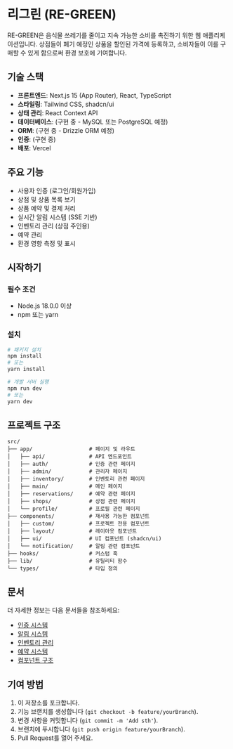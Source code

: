 # 리그린 (RE-GREEN)

RE-GREEN은 음식물 쓰레기를 줄이고 지속 가능한 소비를 촉진하기 위한 웹 애플리케이션입니다. 상점들이 폐기 예정인 상품을 할인된 가격에 등록하고, 소비자들이 이를 구매할 수 있게 함으로써 환경 보호에 기여합니다.

## 기술 스택

- **프론트엔드**: Next.js 15 (App Router), React, TypeScript
- **스타일링**: Tailwind CSS, shadcn/ui
- **상태 관리**: React Context API
- **데이터베이스**: (구현 중 - MySQL 또는 PostgreSQL 예정)
- **ORM**: (구현 중 - Drizzle ORM 예정)
- **인증**: (구현 중)
- **배포**: Vercel

## 주요 기능

- 사용자 인증 (로그인/회원가입)
- 상점 및 상품 목록 보기
- 상품 예약 및 결제 처리
- 실시간 알림 시스템 (SSE 기반)
- 인벤토리 관리 (상점 주인용)
- 예약 관리
- 환경 영향 측정 및 표시

## 시작하기

### 필수 조건

- Node.js 18.0.0 이상
- npm 또는 yarn

### 설치

```bash
# 패키지 설치
npm install
# 또는
yarn install

# 개발 서버 실행
npm run dev
# 또는
yarn dev
```

## 프로젝트 구조

```
src/
├── app/                  # 페이지 및 라우트
│   ├── api/              # API 엔드포인트
│   ├── auth/             # 인증 관련 페이지
│   ├── admin/            # 관리자 페이지
│   ├── inventory/        # 인벤토리 관련 페이지
│   ├── main/             # 메인 페이지
│   ├── reservations/     # 예약 관련 페이지
│   ├── shops/            # 상점 관련 페이지
│   └── profile/          # 프로필 관련 페이지
├── components/           # 재사용 가능한 컴포넌트
│   ├── custom/           # 프로젝트 전용 컴포넌트
│   ├── layout/           # 레이아웃 컴포넌트
│   ├── ui/               # UI 컴포넌트 (shadcn/ui)
│   └── notification/     # 알림 관련 컴포넌트
├── hooks/                # 커스텀 훅
├── lib/                  # 유틸리티 함수
└── types/                # 타입 정의
```

## 문서

더 자세한 정보는 다음 문서들을 참조하세요:

- [인증 시스템](./docs/auth.md)
- [알림 시스템](./docs/notifications.md)
- [인벤토리 관리](./docs/inventory.md)
- [예약 시스템](./docs/reservations.md)
- [컴포넌트 구조](./docs/components.md)

## 기여 방법

1. 이 저장소를 포크합니다. 
2. 기능 브랜치를 생성합니다 (`git checkout -b feature/yourBranch`).
3. 변경 사항을 커밋합니다 (`git commit -m 'Add sth'`).
4. 브랜치에 푸시합니다 (`git push origin feature/yourBranch`).
5. Pull Request를 열어 주세요.


